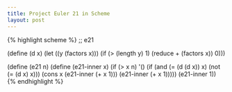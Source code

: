 ```yaml
---
title: Project Euler 21 in Scheme
layout: post
---
```


{% highlight scheme %}
;; e21

(define (d x)
  (let ((y (factors x)))
    (if (> (length y) 1)
        (reduce + (factors x))
        0)))

(define (e21 n)
  (define (e21-inner x)
    (if (> x n)
        '()
        (if (and (= (d (d x)) x) (not (= (d x) x)))
            (cons x (e21-inner (+ x 1)))
            (e21-inner (+ x 1)))))
  (e21-inner 1))
{% endhighlight %}